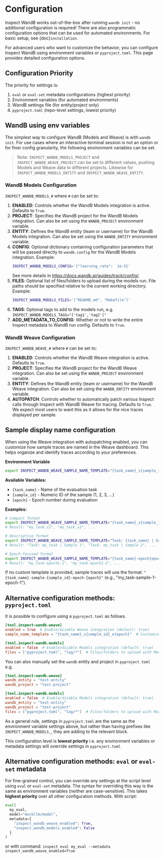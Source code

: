 # Configuration

Inspect WandB works out-of-the-box after running `wandb init` - no additional configuration is required! There are also programmatic configuration options that can be used for automated environments. For basic setup, see {doc}`installation`.

For advanced users who want to customize the behavior, you can configure Inspect WandB using environment variables or `pyproject.toml`. This page provides detailed configuration options.

## Configuration Priority

The priority for settings is:
1. `eval` or `eval-set` metadata configurations (highest priority)
2. Environment variables (for automated environments)
3. WandB settings file (for entity/project only)
4. `pyproject.toml` (repo-level settings, lowest priority)


## WandB using env variables
The simplest way to configure WandB (Models and Weave) is with `wandb init`. For use cases where an interactive terminal session is not an option or for finer config granularity, the following environment variables can be set. 
> Note: `INSPECT_WANDB_MODELS_PROJECT` and `INSPECT_WANDB_WEAVE_PROJECT` can be set to different values, pushing Models and Weave data to different projects. Likewise for `INSPECT_WANDB_MODELS_ENTITY` and `INSPECT_WANDB_WEAVE_ENTITY`.

### WandB Models Configuration

`INSPECT_WANDB_MODELS_#` where `#` can be set to:

1. **ENABLED**: Controls whether the WandB Models integration is active. Defaults to `True`.
2. **PROJECT**: Specifies the WandB project for the WandB Models integration. Can also be set using the `WANDB_PROJECT` environment variable.
3. **ENTITY**: Defines the WandB entity (team or username) for the WandB Models integration. Can also be set using the `WANDB_ENTITY` environment variable.
4. **CONFIG**: Optional dictionary containing configuration parameters that will be passed directly to `wandb.config` for the WandB Models integration. Example: 
   ```bash
   INSPECT_WANDB_MODELS_CONFIG='{"learning_rate":  1e-5}'
   ```
   See more details in https://docs.wandb.ai/guides/track/config/.
5. **FILES**: Optional list of files/folders to upload during the models run. File paths should be specified relative to the current working directory. Example: 
   ```bash
   INSPECT_WANDB_MODELS_FILES='["README.md", "Makefile"]'
   ```
6. **TAGS**: Optional tags to add to the models run, e.g. `INSPECT_WANDB_MODELS_TAGS="['tag1','tag2']"`
7. **ADD_METADATA_TO_CONFIG**: Whether or not to write the entire Inspect metadata to WandB run config. Defaults to `True`.


### WandB Weave Configuration

`INSPECT_WANDB_WEAVE_#` where `#` can be set to:

1. **ENABLED**: Controls whether the WandB Weave integration is active. Defaults to `True`.
2. **PROJECT**: Specifies the WandB project for the WandB Weave integration. Can also be set using the `WANDB_PROJECT` environment variable.
3. **ENTITY**: Defines the WandB entity (team or username) for the WandB Weave integration. Can also be set using the `WANDB_ENTITY` environment variable.
4. **AUTOPATCH**: Controls whether to automatically patch various Inspect calls through Inspect with WandB Weave for tracing. Defaults to `True`. We expect most users to want this as it allows for the nice traces displayed per sample. 

## Sample display name configuration

When using the Weave integration with autopatching enabled, you can customize how sample traces are named in the Weave dashboard. This helps organize and identify traces according to your preferences.

**Environment Variable**
```bash
export INSPECT_WANDB_WEAVE_SAMPLE_NAME_TEMPLATE="{task_name}_s{sample_id}_e{epoch}"
```

**Available Variables:**
- `{task_name}` - Name of the evaluation task
- `{sample_id}` - Numeric ID of the sample (1, 2, 3, ...)
- `{epoch}` - Epoch number during evaluation

**Examples:**
```bash
# Compact format
export INSPECT_WANDB_WEAVE_SAMPLE_NAME_TEMPLATE="{task_name}_s{sample_id}"
# Result: "my_task_s1", "my_task_s2", ...

# Descriptive format
export INSPECT_WANDB_WEAVE_SAMPLE_NAME_TEMPLATE="Task: {task_name} | Sample {sample_id}"
# Result: "Task: my_task | Sample 1", "Task: my_task | Sample 2", ...

# Epoch-focused format
export INSPECT_WANDB_WEAVE_SAMPLE_NAME_TEMPLATE="{task_name}-epoch{epoch}-{sample_id}"
# Result: "my_task-epoch1-1", "my_task-epoch1-2", ...
```

If no custom template is provided, sample traces will use the format: `"{task_name}-sample-{sample_id}-epoch-{epoch}"` (e.g., "my_task-sample-1-epoch-1").


## Alternative configuration methods: `pyproject.toml`
It is possible to configure using a `pyproject.toml` as follows.

```toml
[tool.inspect-wandb.weave]
enabled = true  # Enable/disable Weave integration (default: true)
sample_name_template = "{task_name}_s{sample_id}_e{epoch}"  # Customize sample names in Weave traces (default: "{task_name}-sample-{sample_id}-epoch-{epoch}")

[tool.inspect-wandb.models]
enabled = false  # Enable/disable Models integration (default: true)
files = ["pyproject.toml", "log/*"]  # Files/folders to upload with Models run, path relative to your current working directory (default: none)
```

You can also manually set the `wandb` entity and project in `pyproject.toml` e.g.

```toml
[tool.inspect-wandb.weave]
wandb_entity = "test-entity"
wandb_project = "test-project"

[tool.inspect-wandb.models]
enabled = false  # Enable/disable Models integration (default: true)
wandb_entity = "test-entity"
wandb_project = "test-project"
files = ["pyproject.toml", "log/*"]  # Files/folders to upload with Models run, path relative to your current working directory (default: none)
```

As a general rule, settings in `pyproject.toml` are the same as the environment variable settings above, but rather than having prefixes like `INSPECT_WANDB_MODELS_`, they are adding to the relevant block.

This configuration level is **lowest priority** i.e. any environment variables or metadata settings will override settings in `pyproject.toml`

## Alternative configuration methods: `eval` or `eval-set` metadata
For fine-grained control, you can override any settings at the script level using `eval` or `eval-set` metadata. The syntax for overriding this way is the same as environment variables (neither are case-sensitive). This takes **highest priority** over all other configuration methods.
With script:
```python
eval(
  my_eval, 
  model="mockllm/model", 
  metadata={
    "inspect_wandb_weave_enabled": True, 
    "inspect_wandb_models_enabled": False
  }
)
```
or with command:
`inspect eval my_eval --metadata inspect_wandb_weave_enabled=True`

 
